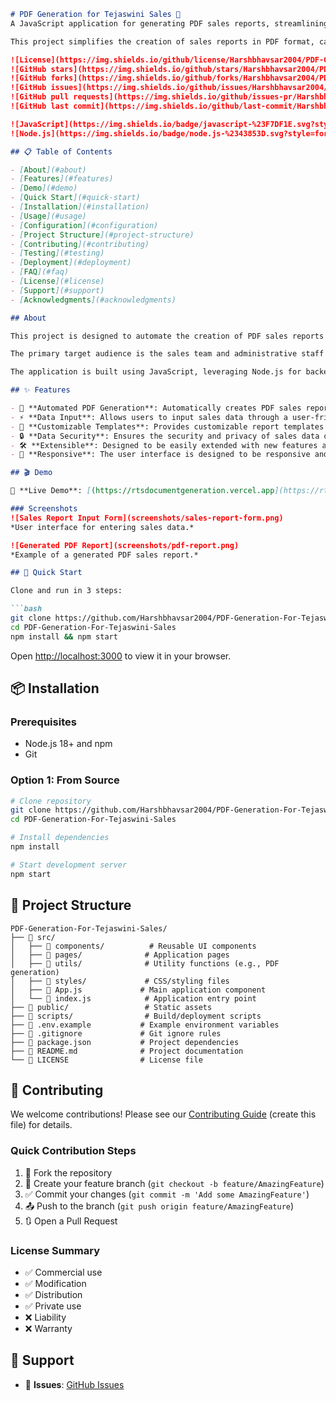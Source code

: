 ```markdown
# PDF Generation for Tejaswini Sales 🚀
A JavaScript application for generating PDF sales reports, streamlining documentation for Tejaswini Sales.

This project simplifies the creation of sales reports in PDF format, catering specifically to the needs of Tejaswini Sales. It leverages JavaScript and potentially a PDF generation library to automate report creation, saving time and improving accuracy.

![License](https://img.shields.io/github/license/Harshbhavsar2004/PDF-Generation-For-Tejaswini-Sales)
![GitHub stars](https://img.shields.io/github/stars/Harshbhavsar2004/PDF-Generation-For-Tejaswini-Sales?style=social)
![GitHub forks](https://img.shields.io/github/forks/Harshbhavsar2004/PDF-Generation-For-Tejaswini-Sales?style=social)
![GitHub issues](https://img.shields.io/github/issues/Harshbhavsar2004/PDF-Generation-For-Tejaswini-Sales)
![GitHub pull requests](https://img.shields.io/github/issues-pr/Harshbhavsar2004/PDF-Generation-For-Tejaswini-Sales)
![GitHub last commit](https://img.shields.io/github/last-commit/Harshbhavsar2004/PDF-Generation-For-Tejaswini-Sales)

![JavaScript](https://img.shields.io/badge/javascript-%23F7DF1E.svg?style=for-the-badge&logo=javascript&logoColor=black)
![Node.js](https://img.shields.io/badge/node.js-%2343853D.svg?style=for-the-badge&logo=node.js&logoColor=white)

## 📋 Table of Contents

- [About](#about)
- [Features](#features)
- [Demo](#demo)
- [Quick Start](#quick-start)
- [Installation](#installation)
- [Usage](#usage)
- [Configuration](#configuration)
- [Project Structure](#project-structure)
- [Contributing](#contributing)
- [Testing](#testing)
- [Deployment](#deployment)
- [FAQ](#faq)
- [License](#license)
- [Support](#support)
- [Acknowledgments](#acknowledgments)

## About

This project is designed to automate the creation of PDF sales reports for Tejaswini Sales. Manually generating these reports can be time-consuming and prone to errors. This application aims to streamline this process, allowing users to quickly and accurately generate professional-looking PDF documents.

The primary target audience is the sales team and administrative staff at Tejaswini Sales who are responsible for creating and managing sales reports. By automating the report generation process, this application saves time, reduces errors, and ensures consistency in reporting.

The application is built using JavaScript, leveraging Node.js for backend operations. It likely utilizes a PDF generation library such as `pdfmake` or `jsPDF` to create the PDF documents. The architecture may involve a user interface for inputting sales data, a backend service for processing the data and generating the PDF, and a storage mechanism for saving the generated reports.

## ✨ Features

- 🎯 **Automated PDF Generation**: Automatically creates PDF sales reports from provided data.
- ⚡ **Data Input**: Allows users to input sales data through a user-friendly interface or import from external sources (e.g., CSV, Excel).
- 🎨 **Customizable Templates**: Provides customizable report templates to match the specific branding and formatting requirements of Tejaswini Sales.
- 🔒 **Data Security**: Ensures the security and privacy of sales data during processing and storage.
- 🛠️ **Extensible**: Designed to be easily extended with new features and integrations as needed.
- 📱 **Responsive**: The user interface is designed to be responsive and accessible on various devices.

## 🎬 Demo

🔗 **Live Demo**: [(https://rtsdocumentgeneration.vercel.app](https://rtsdocumentgeneration.vercel.app)

### Screenshots
![Sales Report Input Form](screenshots/sales-report-form.png)
*User interface for entering sales data.*

![Generated PDF Report](screenshots/pdf-report.png)
*Example of a generated PDF sales report.*

## 🚀 Quick Start

Clone and run in 3 steps:

```bash
git clone https://github.com/Harshbhavsar2004/PDF-Generation-For-Tejaswini-Sales.git
cd PDF-Generation-For-Tejaswini-Sales
npm install && npm start
```

Open [http://localhost:3000](http://localhost:3000) to view it in your browser.

## 📦 Installation

### Prerequisites
- Node.js 18+ and npm
- Git

### Option 1: From Source

```bash
# Clone repository
git clone https://github.com/Harshbhavsar2004/PDF-Generation-For-Tejaswini-Sales.git
cd PDF-Generation-For-Tejaswini-Sales

# Install dependencies
npm install

# Start development server
npm start
```

## 📁 Project Structure

```
PDF-Generation-For-Tejaswini-Sales/
├── 📁 src/
│   ├── 📁 components/          # Reusable UI components
│   ├── 📁 pages/              # Application pages
│   ├── 📁 utils/              # Utility functions (e.g., PDF generation)
│   ├── 📁 styles/             # CSS/styling files
│   ├── 📄 App.js             # Main application component
│   └── 📄 index.js            # Application entry point
├── 📁 public/                 # Static assets
├── 📁 scripts/                # Build/deployment scripts
├── 📄 .env.example           # Example environment variables
├── 📄 .gitignore             # Git ignore rules
├── 📄 package.json           # Project dependencies
├── 📄 README.md              # Project documentation
└── 📄 LICENSE                # License file
```

## 🤝 Contributing

We welcome contributions! Please see our [Contributing Guide](CONTRIBUTING.md) (create this file) for details.

### Quick Contribution Steps
1. 🍴 Fork the repository
2. 🌟 Create your feature branch (`git checkout -b feature/AmazingFeature`)
3. ✅ Commit your changes (`git commit -m 'Add some AmazingFeature'`)
4. 📤 Push to the branch (`git push origin feature/AmazingFeature`)
5. 🔃 Open a Pull Request


### License Summary
- ✅ Commercial use
- ✅ Modification
- ✅ Distribution
- ✅ Private use
- ❌ Liability
- ❌ Warranty

## 💬 Support

- 🐛 **Issues**: [GitHub Issues](https://github.com/Harshbhavsar2004/PDF-Generation-For-Tejaswini-Sales/issues)
